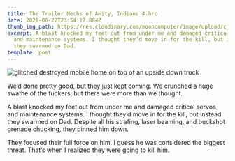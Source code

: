 ```yaml
---
title: The Trailer Mechs of Amity, Indiana 4.hro
date: 2020-06-22T23:54:17.884Z
thumb_img_path: https://res.cloudinary.com/mooncomputer/image/upload/c_scale,e_auto_saturation,h_300,q_auto:best/v1592870110/Moon%20Computer%20Blog/HRO/Trailer%20Mechs/trailer-mechs-4--glitched.jpg
excerpt: A blast knocked my feet out from under me and damaged critical servos
  and maintenance systems. I thought they’d move in for the kill, but instead
  they swarmed on Dad.
template: post
---
```

![glitched destroyed mobile home on top of an upside down truck](https://res.cloudinary.com/mooncomputer/image/upload/c_scale,e_auto_saturation,h_800,q_auto:best/v1592870110/Moon%20Computer%20Blog/HRO/Trailer%20Mechs/trailer-mechs-4--glitched.jpg "The Trailer Mechs of Amity, Indiana 4")

We’d done pretty good, but they just kept coming. We crunched a huge swathe of the fuckers, but there were more than we thought. 

A blast knocked my feet out from under me and damaged critical servos and maintenance systems. I thought they’d move in for the kill, but instead they swarmed on Dad. Despite all his strafing, laser beaming, and buckshot grenade chucking, they pinned him down. 

They focused their full force on him. I guess he was considered the biggest threat. That’s when I realized they were going to kill him.